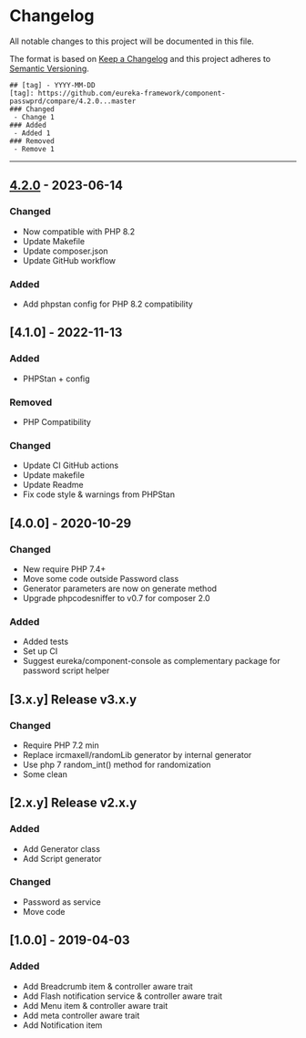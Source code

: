 # Changelog
All notable changes to this project will be documented in this file.

The format is based on [Keep a Changelog](http://keepachangelog.com/en/1.0.0/)
and this project adheres to [Semantic Versioning](http://semver.org/spec/v2.0.0.html).

```
## [tag] - YYYY-MM-DD
[tag]: https://github.com/eureka-framework/component-passwprd/compare/4.2.0...master
### Changed
 - Change 1
### Added
 - Added 1
### Removed
 - Remove 1
```
----


## [4.2.0] - 2023-06-14
[4.2.0]: https://github.com/eureka-framework/component-passwprd/compare/4.1.0...4.2.0
### Changed
- Now compatible with PHP 8.2
- Update Makefile
- Update composer.json
- Update GitHub workflow
### Added
- Add phpstan config for PHP 8.2 compatibility

## [4.1.0] - 2022-11-13
### Added
 - PHPStan + config
### Removed
 - PHP Compatibility
### Changed
 - Update CI GitHub actions
 - Update makefile
 - Update Readme
 - Fix code style & warnings from PHPStan

## [4.0.0] - 2020-10-29
### Changed
 - New require PHP 7.4+
 - Move some code outside Password class
 - Generator parameters are now on generate method
 - Upgrade phpcodesniffer to v0.7 for composer 2.0
### Added
 - Added tests
 - Set up CI
 - Suggest eureka/component-console as complementary package for password script helper


## [3.x.y] Release v3.x.y
### Changed
 - Require PHP 7.2 min
 - Replace ircmaxell/randomLib generator by internal generator
 - Use php 7 random_int() method for randomization
 - Some clean

## [2.x.y] Release v2.x.y
### Added
 - Add Generator class
 - Add Script generator
### Changed
 - Password as service
 - Move code
 


## [1.0.0] - 2019-04-03
### Added
  - Add Breadcrumb item & controller aware trait
  - Add Flash notification service & controller aware trait
  - Add Menu item & controller aware trait
  - Add meta controller aware trait
  - Add Notification item
